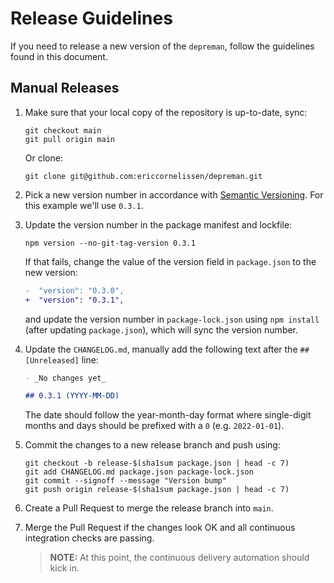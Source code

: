 <!-- SPDX-License-Identifier: CC0-1.0 -->

# Release Guidelines

If you need to release a new version of the `depreman`, follow the guidelines
found in this document.

## Manual Releases

1. Make sure that your local copy of the repository is up-to-date, sync:

   ```shell
   git checkout main
   git pull origin main
   ```

   Or clone:

   ```shell
   git clone git@github.com:ericcornelissen/depreman.git
   ```

1. Pick a new version number in accordance with [Semantic Versioning]. For this
   example we'll use `0.3.1`.

1. Update the version number in the package manifest and lockfile:

   ```shell
   npm version --no-git-tag-version 0.3.1
   ```

   If that fails, change the value of the version field in `package.json` to the
   new version:

   ```diff
   -  "version": "0.3.0",
   +  "version": "0.3.1",
   ```

   and update the version number in `package-lock.json` using `npm install`
   (after updating `package.json`), which will sync the version number.

1. Update the `CHANGELOG.md`, manually add the following text after the
   `## [Unreleased]` line:

   ```markdown
   - _No changes yet_

   ## 0.3.1 (YYYY-MM-DD)
   ```

   The date should follow the year-month-day format where single-digit months
   and days should be prefixed with a `0` (e.g. `2022-01-01`).

1. Commit the changes to a new release branch and push using:

   ```shell
   git checkout -b release-$(sha1sum package.json | head -c 7)
   git add CHANGELOG.md package.json package-lock.json
   git commit --signoff --message "Version bump"
   git push origin release-$(sha1sum package.json | head -c 7)
   ```

1. Create a Pull Request to merge the release branch into `main`.

1. Merge the Pull Request if the changes look OK and all continuous integration
   checks are passing.

   > **NOTE:** At this point, the continuous delivery automation should kick in.

[semantic versioning]: https://semver.org/spec/v2.0.0.html
